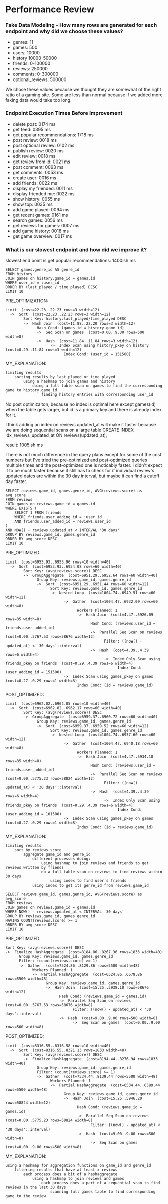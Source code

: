 # Performance Review

### Fake Data Modeling - How many rows are generated for each endpoint and why did we choose these values?
- genres: 11
- games: 500
- users: 10000
- history 10000-50000
- friends: 0-100000
- reviews: 250000
- comments: 0-300000
- optional_reviews: 500000

We chose these values because we thought they are somewhat of the right ratio of a gaming site. 
Some are less than normal because if we added more faking data would take too long.

### Endpoint Execution Times Before Improvement

- delete post: 0174 ms
- get feed: 0395 ms
- get popular recommendations: 1718 ms
- post review: 0018 ms
- post optional review: 0102 ms
- publish review: 0020 ms
- edit review: 0018 ms
- get review from id: 0021 ms
- post comment: 0063 ms
- get comments: 0053 ms
- create user: 0016 ms
- add friends: 0022 ms
- display my friended: 0011 ms
- display friended me: 0022 ms
- show history: 0055 ms
- show top: 0035 ms
- add game played: 0094 ms
- get recent games: 0161 ms
- search games: 0056 ms
- get reviews for games: 0007 ms
- add game history: 0018 ms
- get game overview: 0017 ms

### What is our slowest endpoint and how did we improve it?
slowest end point is get popular recommendations: 1400ish ms


```
SELECT games.genre_id AS genre_id
FROM history
JOIN games on history.game_id = games.id
WHERE user_id = :user_id
ORDER BY (last_played / time_played) DESC
LIMIT 10
```

PRE_OPTIMIZATION:
```
Limit  (cost=22.23..22.23 rows=3 width=12)
  ->  Sort  (cost=22.23..22.23 rows=3 width=12)
        Sort Key: history.last_played/time_played DESC
        ->  Hash Join  (cost=11.88..22.20 rows=3 width=12)
              Hash Cond: (games.id = history.game_id)
              ->  Seq Scan on games  (cost=0.00..9.00 rows=500 width=8)
              ->  Hash  (cost=11.84..11.84 rows=3 width=12)
                    ->  Index Scan using history_pkey on history  (cost=0.29..11.84 rows=3 width=12)
                          Index Cond: (user_id = 151500)
```

MY_EXPLANATION:
```
limiting results
    sorting results by last_played or time_played
        using a hashmap to join games and history
            doing a full table scan on games to find the corresponding game to history.game_id
                finding history entries with corresponding user_id
```

No post optimizaiton, because no index is optimal here except games(id) when the table gets larger, but id is a primary key and there is already index for it.



I think adding an index on reviews.updated_at will make it faster because we are doing sequential scans on a large table
CREATE INDEX idx_reviews_updated_at
ON reviews(updated_at);

result: 1005ish ms

There is not much difference in the query plans except for some of the cost numbers but I've tried the pre-optimized and post-optimized queries multiple times and the post-optimized one is noticably faster.
I didn't expect it to be much faster because it still has to check for if individual review's updated dates are within the 30 day interval, but maybe it can find a cutoff day faster.


```
SELECT reviews.game_id, games.genre_id, AVG(reviews.score) as avg_score
FROM reviews
JOIN games on reviews.game_id = games.id
WHERE EXISTS (
    SELECT 1 FROM friends
    WHERE friends.user_adding_id = :user_id
    AND friends.user_added_id = reviews.user_id
)
AND NOW() - reviews.updated_at < INTERVAL '30 days'
GROUP BY reviews.game_id, games.genre_id
ORDER BY avg_score DESC
LIMIT 10
```

PRE_OPTIMIZED:
```
Limit  (cost=6953.93..6953.96 rows=10 width=40)
  ->  Sort  (cost=6953.93..6954.08 rows=60 width=40)
        Sort Key: (avg(reviews.score)) DESC
        ->  GroupAggregate  (cost=6951.29..6952.64 rows=60 width=40)
              Group Key: reviews.game_id, games.genre_id
              ->  Sort  (cost=6951.29..6951.44 rows=60 width=12)
                    Sort Key: reviews.game_id, games.genre_id
                    ->  Nested Loop  (cost=1004.74..6949.51 rows=60 width=12)
                          ->  Gather  (cost=1004.47..6932.09 rows=60 width=8)
                                Workers Planned: 1
                                ->  Hash Join  (cost=4.47..5926.09 rows=35 width=8)
                                      Hash Cond: (reviews.user_id = friends.user_added_id)
                                      ->  Parallel Seq Scan on reviews  (cost=0.00..5767.53 rows=58676 width=12)
                                            Filter: ((now() - updated_at) < '30 days'::interval)
                                      ->  Hash  (cost=4.39..4.39 rows=6 width=4)
                                            ->  Index Only Scan using friends_pkey on friends  (cost=0.29..4.39 rows=6 width=4)
                                                  Index Cond: (user_adding_id = 151500)
                          ->  Index Scan using games_pkey on games  (cost=0.27..0.29 rows=1 width=8)
                                Index Cond: (id = reviews.game_id)
```

POST_OPTIMIZED:
```
Limit  (cost=6962.02..6962.05 rows=10 width=40)
  ->  Sort  (cost=6962.02..6962.17 rows=60 width=40)
        Sort Key: (avg(reviews.score)) DESC
        ->  GroupAggregate  (cost=6959.37..6960.72 rows=60 width=40)
              Group Key: reviews.game_id, games.genre_id
              ->  Sort  (cost=6959.37..6959.52 rows=60 width=12)
                    Sort Key: reviews.game_id, games.genre_id
                    ->  Nested Loop  (cost=1004.74..6957.60 rows=60 width=12)
                          ->  Gather  (cost=1004.47..6940.18 rows=60 width=8)
                                Workers Planned: 1
                                ->  Hash Join  (cost=4.47..5934.18 rows=35 width=8)
                                      Hash Cond: (reviews.user_id = friends.user_added_id)
                                      ->  Parallel Seq Scan on reviews  (cost=0.00..5775.23 rows=58824 width=12)
                                            Filter: ((now() - updated_at) < '30 days'::interval)
                                      ->  Hash  (cost=4.39..4.39 rows=6 width=4)
                                            ->  Index Only Scan using friends_pkey on friends  (cost=0.29..4.39 rows=6 width=4)
                                                  Index Cond: (user_adding_id = 101500)
                          ->  Index Scan using games_pkey on games  (cost=0.27..0.29 rows=1 width=8)
                                Index Cond: (id = reviews.game_id)
```

MY_EXPLANATION:
```
limiting results
    sort by reviews.score
        aggregate game_id and genre_id
            different processes doing:
                using hashmap to join reviews and friends to get reviews written by friends
                do a full table scan on reviews to find reviews within 30 days
                    using index to find user's friends
            using index to get its genre_id from reviews.game_id
```



```
SELECT reviews.game_id, games.genre_id, AVG(reviews.score) as avg_score
FROM reviews
JOIN games on reviews.game_id = games.id
WHERE NOW() - reviews.updated_at < INTERVAL '30 days'
GROUP BY reviews.game_id, games.genre_id
HAVING COUNT(reviews.score) >= 1
ORDER BY avg_score DESC
LIMIT 10
```

PRE_OPTIMIZED:
```
Sort Key: (avg(reviews.score)) DESC
->  Finalize HashAggregate  (cost=8184.86..8267.36 rows=1833 width=40)
      Group Key: reviews.game_id, games.genre_id
      Filter: (count(reviews.score) >= 1)
      ->  Gather  (cost=7524.86..8129.86 rows=5500 width=48)
            Workers Planned: 1
            ->  Partial HashAggregate  (cost=6524.86..6579.86 rows=5500 width=48)
                  Group Key: reviews.game_id, games.genre_id
                  ->  Hash Join  (cost=15.25..5938.10 rows=58676 width=12)
                        Hash Cond: (reviews.game_id = games.id)
                        ->  Parallel Seq Scan on reviews  (cost=0.00..5767.53 rows=58676 width=8)
                              Filter: ((now() - updated_at) < '30 days'::interval)
                        ->  Hash  (cost=9.00..9.00 rows=500 width=8)
                              ->  Seq Scan on games  (cost=0.00..9.00 rows=500 width=8)
```

POST_OPTIMIZED:
```
Limit  (cost=8316.55..8316.58 rows=10 width=40)
  ->  Sort  (cost=8316.55..8321.13 rows=1833 width=40)
        Sort Key: (avg(reviews.score)) DESC
        ->  Finalize HashAggregate  (cost=8194.44..8276.94 rows=1833 width=40)
              Group Key: reviews.game_id, games.genre_id
              Filter: (count(reviews.score) >= 1)
              ->  Gather  (cost=7534.44..8139.44 rows=5500 width=48)
                    Workers Planned: 1
                    ->  Partial HashAggregate  (cost=6534.44..6589.44 rows=5500 width=48)
                          Group Key: reviews.game_id, games.genre_id
                          ->  Hash Join  (cost=15.25..5946.20 rows=58824 width=12)
                                Hash Cond: (reviews.game_id = games.id)
                                ->  Parallel Seq Scan on reviews  (cost=0.00..5775.23 rows=58824 width=8)
                                      Filter: ((now() - updated_at) < '30 days'::interval)
                                ->  Hash  (cost=9.00..9.00 rows=500 width=8)
                                      ->  Seq Scan on games  (cost=0.00..9.00 rows=500 width=8)
```

MY_EXPLANATION:
```
using a hashmap for aggregation functions on game_id and genre_id
    filtering results that have at least x reviews
        each process does a bit of a hashaggregate
            using a hashmap to join reviews and games
                each process does a part of a sequential scan to find reviews in the last 30 days
                    scanning full games table to find corresponding game to the review
```





